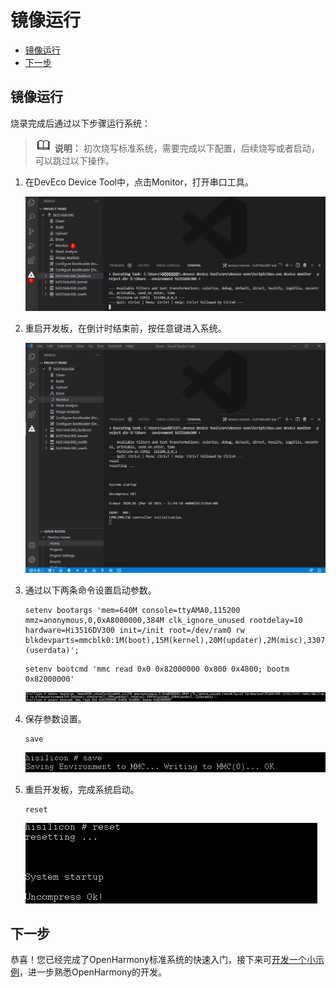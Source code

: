 # 镜像运行<a name="ZH-CN_TOPIC_0000001142160948"></a>

-   [镜像运行](#section153991115191314)
-   [下一步](#section5600113114323)

## 镜像运行<a name="section153991115191314"></a>

烧录完成后通过以下步骤运行系统：

>![](../public_sys-resources/icon-note.gif) **说明：** 
>初次烧写标准系统，需要完成以下配置，后续烧写或者启动，可以跳过以下操作。

1.  在DevEco Device Tool中，点击Monitor，打开串口工具。

    ![](figures/open-the-serial-port-tool.png)

2.  重启开发板，在倒计时结束前，按任意键进入系统。

    ![](figures/press-any-key-to-enter-the-system.gif)

3.  通过以下两条命令设置启动参数。

    ```
    setenv bootargs 'mem=640M console=ttyAMA0,115200 mmz=anonymous,0,0xA8000000,384M clk_ignore_unused rootdelay=10 hardware=Hi3516DV300 init=/init root=/dev/ram0 rw blkdevparts=mmcblk0:1M(boot),15M(kernel),20M(updater),2M(misc),3307M(system),256M(vendor),-(userdata)';
    ```

    ```
    setenv bootcmd 'mmc read 0x0 0x82000000 0x800 0x4800; bootm 0x82000000'
    ```

    ![](figures/zh-cn_image_0000001172030062.png)

4.  保存参数设置。

    ```
    save
    ```

    ![](figures/Save-the-parameter-settings.png)

5.  重启开发板，完成系统启动。

    ```
    reset
    ```

    ![](figures/start-the-system.png)


## 下一步<a name="section5600113114323"></a>

恭喜！您已经完成了OpenHarmony标准系统的快速入门，接下来可[开发一个小示例](../guide/device-clock-guide.md)，进一步熟悉OpenHarmony的开发。


